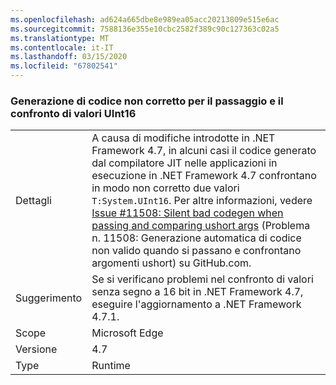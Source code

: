 ```yaml
---
ms.openlocfilehash: ad624a665dbe8e989ea05acc20213809e515e6ac
ms.sourcegitcommit: 7588136e355e10cbc2582f389c90c127363c02a5
ms.translationtype: MT
ms.contentlocale: it-IT
ms.lasthandoff: 03/15/2020
ms.locfileid: "67802541"
---
```

### <a name="incorrect-code-generation-when-passing-and-comparing-uint16-values"></a>Generazione di codice non corretto per il passaggio e il confronto di valori UInt16

|   |   |
|---|---|
|Dettagli|A causa di modifiche introdotte in .NET Framework 4.7, in alcuni casi il codice generato dal compilatore JIT nelle applicazioni in esecuzione in .NET Framework 4.7 confrontano in modo non corretto due valori <code>T:System.UInt16</code>. Per altre informazioni, vedere [Issue #11508: Silent bad codegen when passing and comparing ushort args](https://github.com/dotnet/coreclr/issues/11508) (Problema n. 11508: Generazione automatica di codice non valido quando si passano e confrontano argomenti ushort) su GitHub.com.|
|Suggerimento|Se si verificano problemi nel confronto di valori senza segno a 16 bit in .NET Framework 4.7, eseguire l'aggiornamento a .NET Framework 4.7.1.|
|Scope|Microsoft Edge|
|Versione|4.7|
|Type|Runtime|
